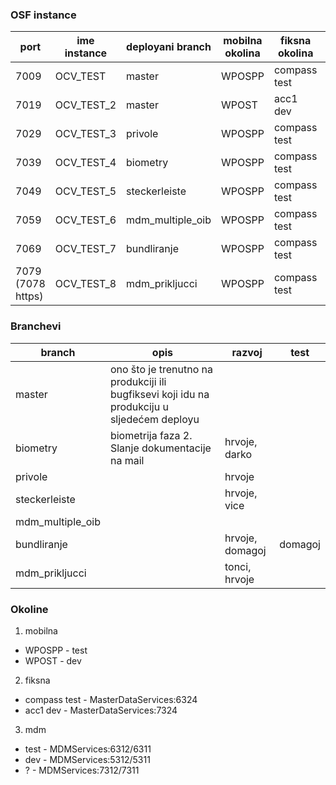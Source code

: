 ### OSF instance
| port | ime instance	| deployani branch | mobilna okolina | fiksna okolina | mdm okolina |
| --- | --- | --- | --- | --- | --- |
| 7009 | OCV_TEST |	master | WPOSPP | compass test   |  test  |
| 7019 | OCV_TEST_2 | master | WPOST | acc1 dev | dev |
| 7029 | OCV_TEST_3 | privole | WPOSPP | compass test | test |
| 7039 | OCV_TEST_4 | biometry | WPOSPP | compass test | test |
| 7049 | OCV_TEST_5 | steckerleiste | WPOSPP | compass test | test |
| 7059 | OCV_TEST_6 | mdm_multiple_oib | WPOSPP | compass test | test |
| 7069 | OCV_TEST_7 | bundliranje | WPOSPP | compass test | test |
| 7079 (7078 https) | OCV_TEST_8 | mdm_prikljucci | WPOSPP | compass test | test |


### Branchevi
| branch | opis | razvoj | test |
| --- | --- | --- | --- |
| master | ono što je trenutno na produkciji ili bugfiksevi koji idu na produkciju u sljedećem deployu | | |
| biometry | biometrija faza 2. Slanje dokumentacije na mail | hrvoje, darko | |
| privole | | hrvoje | |
| steckerleiste  | | hrvoje, vice | |
| mdm_multiple_oib  | | | |
| bundliranje | | hrvoje, domagoj | domagoj |
| mdm_prikljucci  | | tonci, hrvoje | | |

### Okoline
1. mobilna
 *	WPOSPP - test
 *	WPOST - dev

2. fiksna
 * compass test - MasterDataServices:6324
 * acc1 dev - MasterDataServices:7324

3. mdm
 * test - MDMServices:6312/6311
 * dev - MDMServices:5312/5311
 * ? - MDMServices:7312/7311

